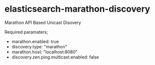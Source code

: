 elasticsearch-marathon-discovery
================================

Marathon API Based Unicast Disovery

Required paramaters;

* marathon.enabled: true
* discovery.type: "marathon"
* marathon.host: "localhost:8080"
* discovery.zen.ping.multicast.enabled: false
